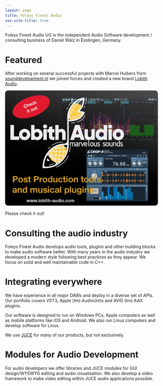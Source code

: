 ```yaml
---
layout: page
title: Foleys Finest Audio
use-site-title: true
---
```


Foleys Finest Audio UG is the independent Audio Software development / consulting business
of Daniel Walz in Esslingen, Germany.

Featured
========

After working on several successful projects with Marcel Huibers from [sounddevelopment.nl](https://www.sounddevelopment.nl/)
we joined forces and created a new brand [Lobith Audio](https://lobith-audio.com).

[<img src="img/lobith-featured.png" alt=" Lobith Audio teaser panel">](https://lobith-audio.com)

Please check it out! 


Consulting the audio industry
=============================

Foleys Finest Audio develops audio tools, plugins and other building blocks to
make audio software better. With many years in the audio industry we developed
a modern style following best practices as they appear. We focus on solid and
well maintainable code in C++.


Integrating everywhere
======================

We have experience in all major DAWs and deploy in a diverse set of APIs.
Our portfolio covers VST3, Apple (tm) AudioUnits and AVID (tm) AAX plugins.

Our software is designed to run on Windows PCs, Apple computers as well as
mobile platforms like iOS and Android. We also run Linux computers and develop
software for Linux.

We use [JUCE](https://juce.com) for many of our products, but not exclusively.


Modules for Audio Development
=============================

For audio developers we offer libraries and JUCE modules for GUI design/WYSWYG 
editing and audio visualisation. We also develop a video framework to make
video editing within JUCE audio applications possible.


